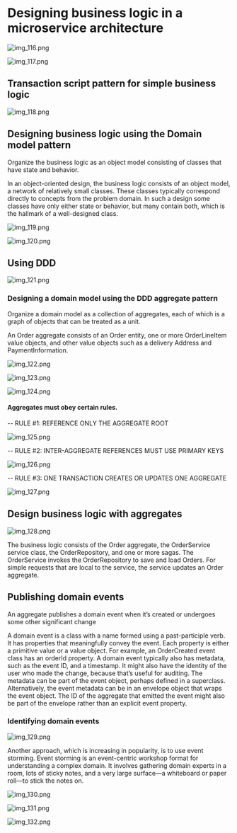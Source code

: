 # Designing business logic in a microservice architecture

![img_116.png](img_116.png)

![img_117.png](img_117.png)

## Transaction script pattern for simple business logic

![img_118.png](img_118.png)

## Designing business logic using the Domain model pattern

Organize the business logic as an object model consisting of classes that have state
and behavior.

In an object-oriented design, the business logic consists of an object model, a network
of relatively small classes. These classes typically correspond directly to concepts from
the problem domain. In such a design some classes have only either state or behavior,
but many contain both, which is the hallmark of a well-designed class.

![img_119.png](img_119.png)

![img_120.png](img_120.png)

## Using DDD

![img_121.png](img_121.png)

### Designing a domain model using the DDD aggregate pattern

Organize a domain model as a collection of aggregates, each of which is a graph of
objects that can be treated as a unit.

An Order aggregate consists of
an Order entity, one or more OrderLineItem value objects, and other value objects
such as a delivery Address and PaymentInformation.

![img_122.png](img_122.png)

![img_123.png](img_123.png)

![img_124.png](img_124.png)

#### Aggregates must obey certain rules. 

-- RULE #1: REFERENCE ONLY THE AGGREGATE ROOT

![img_125.png](img_125.png)

-- RULE #2: INTER-AGGREGATE REFERENCES MUST USE PRIMARY KEYS

![img_126.png](img_126.png)

-- RULE #3: ONE TRANSACTION CREATES OR UPDATES ONE AGGREGATE

![img_127.png](img_127.png)

## Design business logic with aggregates

![img_128.png](img_128.png)

The business logic consists of the Order aggregate, the OrderService service class, the
OrderRepository, and one or more sagas. The OrderService invokes the OrderRepository to save 
and load Orders. For simple requests that are local to the service, the service updates an Order aggregate.

## Publishing domain events

An aggregate publishes a domain event when it’s created or undergoes some other
significant change

A domain event is a class with a name formed using a past-participle verb. It has properties that meaningfully convey the event. Each property is either a primitive value or a
value object. For example, an OrderCreated event class has an orderId property.
A domain event typically also has metadata, such as the event ID, and a timestamp.
It might also have the identity of the user who made the change, because that’s useful
for auditing. The metadata can be part of the event object, perhaps defined in a
superclass. Alternatively, the event metadata can be in an envelope object that wraps
the event object. The ID of the aggregate that emitted the event might also be part of
the envelope rather than an explicit event property.

### Identifying domain events

![img_129.png](img_129.png)

Another approach, which is increasing in popularity, is to use event storming. Event
storming is an event-centric workshop format for understanding a complex domain. It
involves gathering domain experts in a room, lots of sticky notes, and a very large surface—a whiteboard or paper roll—to stick the notes on.

![img_130.png](img_130.png)

![img_131.png](img_131.png)

![img_132.png](img_132.png)
